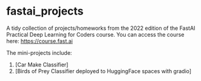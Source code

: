 # fastai_projects

A tidy collection of projects/homeworks from the 2022 edition of the FastAI Practical Deep Learning for Coders course.
You can access the course here: https://course.fast.ai

The mini-projects include:
1. [Car Make Classifier]
2. [Birds of Prey Classifier deployed to HuggingFace spaces with gradio]
